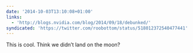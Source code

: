 ```yaml
---
date: '2014-10-03T13:10:08+01:00'
links:
  - 'http://blogs.nvidia.com/blog/2014/09/18/debunked/'
syndicated: 'https://twitter.com/roobottom/status/518012372540477441'
---
```

This is cool. Think we didn’t land on the moon? 
